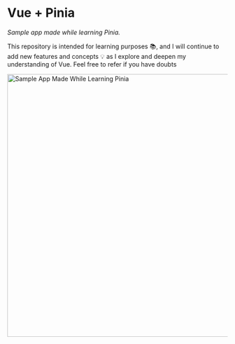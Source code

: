 # Vue + Pinia 

*Sample app made while learning Pinia.*

This repository is intended for learning purposes 📚, and I will continue to add new features and concepts 💡 as I explore and deepen my understanding of Vue. Feel free to refer if you have doubts

<img src="https://github.com/user-attachments/assets/aaf295c1-6aaf-4861-be5b-f330cb52ea95" alt="Sample App Made While Learning Pinia" width="800" height="600"/>



